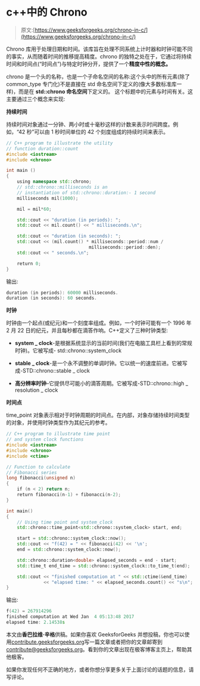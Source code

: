# c++中的 Chrono

> 原文:[https://www.geeksforgeeks.org/chrono-in-c/](https://www.geeksforgeeks.org/chrono-in-c/)

Chrono 库用于处理日期和时间。该库旨在处理不同系统上计时器和时钟可能不同的事实，从而随着时间的推移提高精度。chrono 的独特之处在于，它通过将持续时间和时间点(“时间点”)与特定时钟分开，提供了一个**精度中性的概念。**

chrono 是一个头的名称，也是一个子命名空间的名称:这个头中的所有元素(除了 common_type 专门化)不是直接在 std 命名空间下定义的(像大多数标准库一样)，而是在 **std::chrono 命名空间**下定义的。
这个标题中的元素与时间有关。这主要通过三个概念来实现:

**持续时间**

持续时间对象通过一分钟、两小时或十毫秒这样的计数来表示时间跨度。例如，“42 秒”可以由 1 秒时间单位的 42 个刻度组成的持续时间来表示。

```cpp
// C++ program to illustrate the utility 
// function duration::count
#include <iostream> 
#include <chrono>    

int main ()
{
    using namespace std::chrono;
    // std::chrono::milliseconds is an 
    // instantiation of std::chrono::duration:- 1 second
    milliseconds mil(1000); 

    mil = mil*60;

    std::cout << "duration (in periods): ";
    std::cout << mil.count() << " milliseconds.\n";

    std::cout << "duration (in seconds): ";
    std::cout << (mil.count() * milliseconds::period::num / 
                               milliseconds::period::den);
    std::cout << " seconds.\n";

    return 0;
}
```

输出:

```cpp
duration (in periods): 60000 milliseconds.
duration (in seconds): 60 seconds.

```

**时钟**

时钟由一个起点(或纪元)和一个刻度率组成。例如，一个时钟可能有一个 1996 年 2 月 22 日的纪元，并且每秒都在滴答作响。C++定义了三种时钟类型:

*   **system _ clock**-是根据系统显示的当前时间(我们在电脑工具栏上看到的常规时钟)。它被写成- std::chrono::system_clock

*   **stable _ clock**-是一个永不调整的单调时钟。它以统一的速度前进。它被写成-STD::chrono::stable _ clock

*   **高分辨率时钟**–它提供尽可能小的滴答周期。它被写成-STD::chrono::high _ resolution _ clock

**时间点**

time_point 对象表示相对于时钟周期的时间点。在内部，对象存储持续时间类型的对象，并使用时钟类型作为其纪元的参考。

```cpp
// C++ program to illustrate time point
// and system clock functions
#include <iostream>
#include <chrono>
#include <ctime>

// Function to calculate
// Fibonacci series
long fibonacci(unsigned n)
{
    if (n < 2) return n;
    return fibonacci(n-1) + fibonacci(n-2);
}

int main()
{
    // Using time point and system_clock
    std::chrono::time_point<std::chrono::system_clock> start, end;

    start = std::chrono::system_clock::now();
    std::cout << "f(42) = " << fibonacci(42) << '\n';
    end = std::chrono::system_clock::now();

    std::chrono::duration<double> elapsed_seconds = end - start;
    std::time_t end_time = std::chrono::system_clock::to_time_t(end);

    std::cout << "finished computation at " << std::ctime(&end_time)
              << "elapsed time: " << elapsed_seconds.count() << "s\n";
}
```

输出:

```cpp
f(42) = 267914296
finished computation at Wed Jan  4 05:13:48 2017
elapsed time: 2.14538s

```

本文由**香巴拉维·辛格**供稿。如果你喜欢 GeeksforGeeks 并想投稿，你也可以使用[contribute.geeksforgeeks.org](http://www.contribute.geeksforgeeks.org)写一篇文章或者把你的文章邮寄到 contribute@geeksforgeeks.org。看到你的文章出现在极客博客主页上，帮助其他极客。

如果你发现任何不正确的地方，或者你想分享更多关于上面讨论的话题的信息，请写评论。